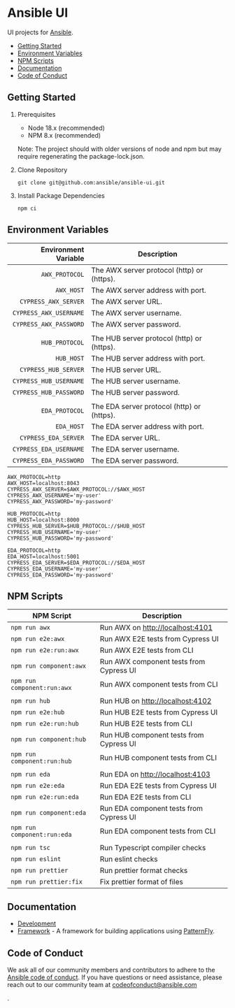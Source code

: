 # Ansible UI

UI projects for [Ansible](https://www.ansible.com).

- [Getting Started](#getting-started)
- [Environment Variables](#environment-variables)
- [NPM Scripts](#npm-scripts)
- [Documentation](#documentation)
- [Code of Conduct](#code-of-conduct)

## Getting Started

1. Prerequisites

   - Node 18.x (recommended)
   - NPM 8.x (recommended)

   Note: The project should with older versions of node and npm but may require regenerating the package-lock.json.

2. Clone Repository

   ```
   git clone git@github.com:ansible/ansible-ui.git
   ```

3. Install Package Dependencies

   ```
   npm ci
   ```

## Environment Variables

|   Environment Variable | Description                                |
| ---------------------: | ------------------------------------------ |
|         `AWX_PROTOCOL` | The AWX server protocol (http) or (https). |
|             `AWX_HOST` | The AWX server address with port.          |
|   `CYPRESS_AWX_SERVER` | The AWX server URL.                        |
| `CYPRESS_AWX_USERNAME` | The AWX server username.                   |
| `CYPRESS_AWX_PASSWORD` | The AWX server password.                   |
|                        |                                            |
|         `HUB_PROTOCOL` | The HUB server protocol (http) or (https). |
|             `HUB_HOST` | The HUB server address with port.          |
|   `CYPRESS_HUB_SERVER` | The HUB server URL.                        |
| `CYPRESS_HUB_USERNAME` | The HUB server username.                   |
| `CYPRESS_HUB_PASSWORD` | The HUB server password.                   |
|                        |                                            |
|         `EDA_PROTOCOL` | The EDA server protocol (http) or (https). |
|             `EDA_HOST` | The EDA server address with port.          |
|   `CYPRESS_EDA_SERVER` | The EDA server URL.                        |
| `CYPRESS_EDA_USERNAME` | The EDA server username.                   |
| `CYPRESS_EDA_PASSWORD` | The EDA server password.                   |

```
AWX_PROTOCOL=http
AWX_HOST=localhost:8043
CYPRESS_AWX_SERVER=$AWX_PROTOCOL://$AWX_HOST
CYPRESS_AWX_USERNAME='my-user'
CYPRESS_AWX_PASSWORD='my-password'

HUB_PROTOCOL=http
HUB_HOST=localhost:8000
CYPRESS_HUB_SERVER=$HUB_PROTOCOL://$HUB_HOST
CYPRESS_HUB_USERNAME='my-user'
CYPRESS_HUB_PASSWORD='my-password'

EDA_PROTOCOL=http
EDA_HOST=localhost:5001
CYPRESS_EDA_SERVER=$EDA_PROTOCOL://$EDA_HOST
CYPRESS_EDA_USERNAME='my-user'
CYPRESS_EDA_PASSWORD='my-password'
```

## NPM Scripts

| NPM Script                  | Description                             |
| --------------------------- | --------------------------------------- |
| `npm run awx`               | Run AWX on <http://localhost:4101>      |
| `npm run e2e:awx`           | Run AWX E2E tests from Cypress UI       |
| `npm run e2e:run:awx`       | Run AWX E2E tests from CLI              |
| `npm run component:awx`     | Run AWX component tests from Cypress UI |
| `npm run component:run:awx` | Run AWX component tests from CLI        |
|                             |                                         |
| `npm run hub`               | Run HUB on <http://localhost:4102>      |
| `npm run e2e:hub`           | Run HUB E2E tests from Cypress UI       |
| `npm run e2e:run:hub`       | Run HUB E2E tests from CLI              |
| `npm run component:hub`     | Run HUB component tests from Cypress UI |
| `npm run component:run:hub` | Run HUB component tests from CLI        |
|                             |                                         |
| `npm run eda`               | Run EDA on <http://localhost:4103>      |
| `npm run e2e:eda`           | Run EDA E2E tests from Cypress UI       |
| `npm run e2e:run:eda`       | Run EDA E2E tests from CLI              |
| `npm run component:eda`     | Run EDA component tests from Cypress UI |
| `npm run component:run:eda` | Run EDA component tests from CLI        |
|                             |                                         |
| `npm run tsc`               | Run Typescript compiler checks          |
| `npm run eslint`            | Run eslint checks                       |
| `npm run prettier`          | Run prettier format checks              |
| `npm run prettier:fix`      | Fix prettier format of files            |

## Documentation

- [Development](./docs/DEVELOPMENT.md)
- [Framework](./framework/README.md) - A framework for building applications using [PatternFly](https://www.patternfly.org).

## Code of Conduct

We ask all of our community members and contributors to adhere to the [Ansible code of conduct](http://docs.ansible.com/ansible/latest/community/code_of_conduct.html). If you have questions or need assistance, please reach out to our community team at [codeofconduct@ansible.com](mailto:codeofconduct@ansible.com)

.
